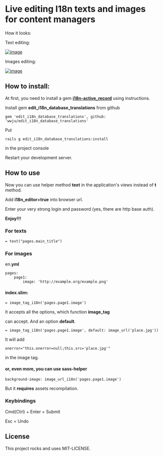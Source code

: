 # Live editing I18n texts and images for content managers

How it looks:

Text editing:

[![image](https://cloud.githubusercontent.com/assets/3179564/8648973/c69fb904-298f-11e5-98e8-e462e0fdd39b.png)](https://cloud.githubusercontent.com/assets/3179564/8648887/ee457012-298e-11e5-8a89-1e16869e7b91.gif)

Images editing:

[![image](https://cloud.githubusercontent.com/assets/3179564/8649293/46ea418a-2993-11e5-8d15-463f767c4af8.png)](https://cloud.githubusercontent.com/assets/3179564/8648888/ee47f3b4-298e-11e5-9ffc-2cae56705793.gif)

## How to install:

At first, you need to install a gem [**i18n-active_record**](https://github.com/svenfuchs/i18n-active_record) using instructions.

Install gem **edit_i18n_database_translations** from github

```
gem 'edit_i18n_database_translations', github: 'wwju/edit_i18n_database_translations'
```

Put

```
rails g edit_i18n_database_translations:install
```

in the project console

Restart your development server.

## How to use

Now you can use helper method **text** in the application's views instead of **t** method.

Add **i18n_editor=true** into browser url.

Enter your very strong login and password (yes, there are http base auth).

**Enjoy!!!**

### For texts

```
= text("pages.main_title")
```

### For images

en.**yml**

```
pages:
	page1:
		image: 'http://example.org/example.png'

```

#### index.**slim**:

```
= image_tag_i18n('pages.page1.image')
```

It accepts all the options, which function **image_tag**

can accept. And an option **default**.

```
= image_tag_i18n('pages.page1.image', default: image_url('place.jpg'))
```

It will add

```
onerror="this.onerror=null;this.src='place.jpg'"
```

in the image tag.


#### or, even more, you can use **sass**-helper

```
background-image: image_url_i18n('pages.page1.image')
```

But it **requires** assets recompilation.

### Keybindings

Cmd(Ctrl) + Enter = Submit

Esc = Undo

## License

This project rocks and uses MIT-LICENSE.
